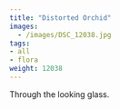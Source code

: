 ```yaml
---
title: "Distorted Orchid"
images:
  - /images/DSC_12038.jpg
tags:
- all
- flora
weight: 12038
---
```


Through the looking glass.